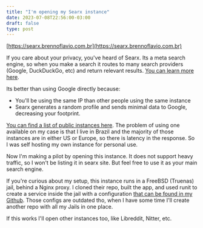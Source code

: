 ```yaml
---
title: "I'm opening my Searx instance"
date: 2023-07-08T22:56:00-03:00
draft: false
type: post
---
```


[https://searx.brennoflavio.com.br](https://searx.brennoflavio.com.br)

If you care about your privacy, you've heard of Searx. Its a meta search engine, so when you make a search it routes to many search providers (Google, DuckDuckGo, etc) and return relevant results. [You can learn more here](https://docs.searxng.org/).

Its better than using Google directly because:
- You'll be using the same IP than other people using the same instance
- Searx generates a random profile and sends minimal data to Google, decreasing your footprint.

[You can find a list of public instances here](https://searx.space/). The problem of using one available on my case is that I live in Brazil and the majority of those instances are in either US or Europe, so there is latency in the response. So I was self hosting my own instance for personal use.

Now I'm making a pilot by opening this instance. It does not support heavy traffic, so I won't be listing it in searx site. But feel free to use it as your main search engine.

If you're curious about my setup, this instance runs in a FreeBSD (Truenas) jail, behind a Nginx proxy. I cloned their repo, built the app, and used runit to create a service inside the jail with a configuration [that can be found in my Github](https://github.com/brennoflavio/privacy-frontends-config/blob/master/searx/settings.yml). Those configs are outdated tho, when I have some time I'll create another repo with all my Jails in one place.

If this works I'll open other instances too, like Libreddit, Nitter, etc.

